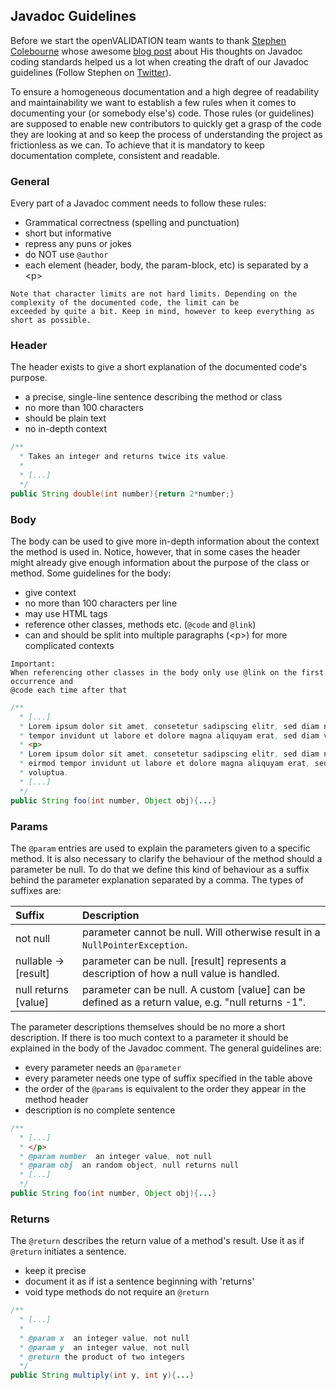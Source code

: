 ## Javadoc Guidelines

Before we start the openVALIDATION team wants to thank [Stephen Colebourne](https://blog.joda.org/ "Stephen's blog") 
whose awesome [blog post](https://blog.joda.org/2012/11/javadoc-coding-standards.html) about His thoughts on Javadoc 
coding standards helped us a lot when creating the draft of our Javadoc guidelines (Follow Stephen on 
[Twitter](https://twitter.com/jodastephen)).


To ensure a homogeneous documentation and a high degree of readability and maintainability we want to
establish a few rules when it comes to documenting your (or somebody else's) code. Those rules (or guidelines)
are supposed to enable new contributors to quickly get a grasp of the code they are looking at and so keep the 
process of understanding the project as frictionless as we can. To achieve that it is mandatory to keep documentation 
complete, consistent and readable.

### General
Every part of a Javadoc comment needs to follow these rules:
- Grammatical correctness (spelling and punctuation)
- short but informative
- repress any puns or jokes
- do NOT use ``@author``
- each element (header, body, the param-block, etc) is separated by a \<p>

``` 
Note that character limits are not hard limits. Depending on the complexity of the documented code, the limit can be 
exceeded by quite a bit. Keep in mind, however to keep everything as short as possible. 
```

### Header
The header exists to give a short explanation of the documented code's purpose.
- a precise, single-line sentence describing the method or class
- no more than 100 characters
- should be plain text
- no in-depth context

```java
/**
  * Takes an integer and returns twice its value.
  *
  * [...]
  */
public String double(int number){return 2*number;}
```

### Body
The body can be used to give more in-depth information about the context the method is used in. 
Notice, however, that in some cases the header might already give enough information about the 
purpose of the class or method. Some guidelines for the body:
- give context
- no more than 100 characters per line
- may use HTML tags
- reference other classes, methods etc. (`@code` and `@link`)
- can and should be split into multiple paragraphs (\<p>) for more complicated contexts

```
Important:
When referencing other classes in the body only use @link on the first occurrence and 
@code each time after that
```

```java
/**
  * [...]
  * Lorem ipsum dolor sit amet, consetetur sadipscing elitr, sed diam nonumy eirmod 
  * tempor invidunt ut labore et dolore magna aliquyam erat, sed diam voluptua.
  * <p>
  * Lorem ipsum dolor sit amet, consetetur sadipscing elitr, sed diam nonumy 
  * eirmod tempor invidunt ut labore et dolore magna aliquyam erat, sed diam 
  * voluptua.
  * [...]
  */
public String foo(int number, Object obj){...}
```

<!--The body is separated from the header by a paragraph (\<p>) and may contain more in depth information
about the function and the context of the documented part of the code. Is is important to note
that the Body itself can also be divided into multiple paragraphs to keep readability high and
sophisticated contexts well structured.-->

### Params
The `@param` entries are used to explain the parameters given to a specific method. It is also necessary to 
clarify the behaviour of the method should a parameter be null. To do that we define this kind of behaviour as a suffix
behind the parameter explanation separated by a comma. The types of suffixes are:
   
| Suffix               | Description                                                                                       |
| :------------------- | :------------------------------------------------------------------------------------------------ |
| not null             | parameter cannot be null. Will otherwise result in a ``NullPointerException``.                    |
| nullable -> [result] | parameter can be null. [result] represents a description of how a null value is handled.          |
| null returns [value] | parameter can be null. A custom [value] can be defined as a return value, e.g. "null returns -1". |

The parameter descriptions themselves should be no more a short description. If there is too much context to a parameter
it should be explained in the body of the Javadoc comment. The general guidelines are:
- every parameter needs an `@parameter` 
- every parameter needs one type of suffix specified in the table above
- the order of the `@params` is equivalent to the order they appear in the method header
- description is no complete sentence

```java
/**
  * [...]
  * </p>
  * @param number  an integer value, not null
  * @param obj  an random object, null returns null
  * [...]
  */
public String foo(int number, Object obj){...}
```

### Returns
The `@return` describes the return value of a method's result. Use it as if `@return` initiates
a sentence.
- keep it precise
- document it as if ist a sentence beginning with 'returns'
- void type methods do not require an ```@return```
   
```java
/**
  * [...]
  *
  * @param x  an integer value, not null
  * @param y  an integer value, not null
  * @return the product of two integers
  */
public String multiply(int y, int y){...}
```

